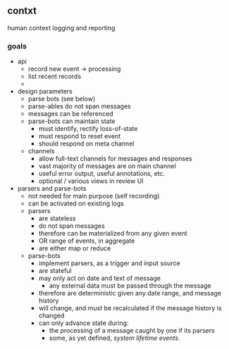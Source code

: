 ## contxt

human context logging and reporting

### goals
  - api
    - record new event -> processing
    - list recent records
    -
  - design parameters
    - parse bots (see below)
    - parse-ables do not span messages
    - messages can be referenced
    - parse-bots can maintain state
      - must identify, rectify loss-of-state
      - must respond to reset event
      - should respond on meta channel
    - channels
      - allow full-text channels for messages and responses
      - vast majority of messages are on main channel
      - useful error output, useful annotations, etc.
      - optional / various views in review UI
  - parsers and parse-bots
    - not needed for main purpose (self recording)
    - can be activated on existing logs
    - parsers
      - are stateless
      - do not span messages
      - therefore can be materialized from any given event
      - OR range of events, in aggregate
      - are either map or reduce
    - parse-bots
      - implement parsers, as a trigger and input source
      - are stateful
      - may only act on date and text of message
        - any external data must be passed through the message
      - therefore are deterministic given any date range, and message history
      - will change, and must be recalculated if the message history is changed
      - can only advance state during:
        - the processing of a message caught by one if its parsers
        - some, as yet defined, _system lifetime events_.
